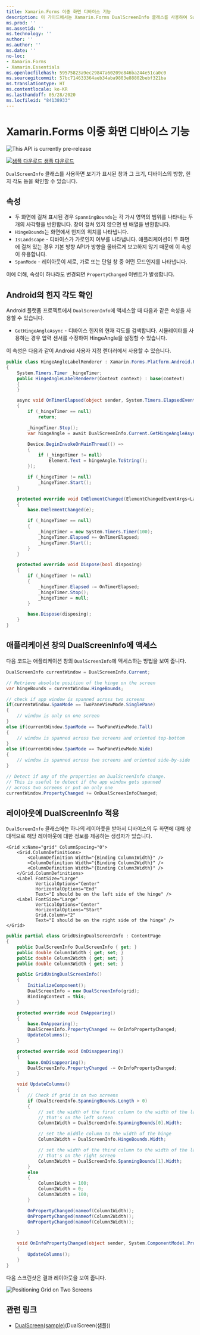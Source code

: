 ```yaml
---
title: Xamarin.Forms 이중 화면 디바이스 기능
description: 이 가이드에서는 Xamarin.Forms DualScreenInfo 클래스를 사용하여 Surface Duo 및 Surface Neo와 같은 이중 화면 디바이스의 앱 환경을 최적화하는 방법을 설명합니다.
ms.prod: ''
ms.assetid: ''
ms.technology: ''
author: ''
ms.author: ''
ms.date: ''
no-loc:
- Xamarin.Forms
- Xamarin.Essentials
ms.openlocfilehash: 59575823a9ec29847a60209e846ba244e51ca0c0
ms.sourcegitcommit: 57bc714633364aeb34aba9803e88802bebf321ba
ms.translationtype: HT
ms.contentlocale: ko-KR
ms.lasthandoff: 05/28/2020
ms.locfileid: "84138933"
---
```

# <a name="xamarinforms-dual-screen-device-capabilities"></a>Xamarin.Forms 이중 화면 디바이스 기능

![](~/media/shared/preview.png "This API is currently pre-release")

[![샘플 다운로드](~/media/shared/download.png) 샘플 다운로드](https://docs.microsoft.com/samples/xamarin/xamarin-forms-samples/userinterface-dualscreendemos/)

`DualScreenInfo` 클래스를 사용하면 보기가 표시된 창과 그 크기, 디바이스의 방향, 힌지 각도 등을 확인할 수 있습니다.

## <a name="properties"></a>속성

- 두 화면에 걸쳐 표시된 경우 `SpanningBounds`는 각 가시 영역의 범위를 나타내는 두 개의 사각형을 반환합니다. 창이 걸쳐 있지 않으면 빈 배열을 반환합니다.
- `HingeBounds`는 화면에서 힌지의 위치를 나타냅니다.
- `IsLandscape` - 디바이스가 가로인지 여부를 나타냅니다. 애플리케이션이 두 화면에 걸쳐 있는 경우 기본 방향 API가 방향을 올바르게 보고하지 않기 때문에 이 속성이 유용합니다.
- `SpanMode` - 레이아웃이 세로, 가로 또는 단일 창 중 어떤 모드인지를 나타냅니다.

이에 더해, 속성이 하나라도 변경되면 `PropertyChanged` 이벤트가 발생합니다.

## <a name="poll-hinge-angle-on-android"></a>Android의 힌지 각도 확인

Android 플랫폼 프로젝트에서 `DualScreenInfo`에 액세스할 때 다음과 같은 속성을 사용할 수 있습니다.

- `GetHingeAngleAsync` - 디바이스 힌지의 현재 각도를 검색합니다. 시뮬레이터를 사용하는 경우 압력 센서를 수정하여 HingeAngle을 설정할 수 있습니다.

이 속성은 다음과 같이 Android 사용자 지정 렌더러에서 사용할 수 있습니다.

```csharp
public class HingeAngleLabelRenderer : Xamarin.Forms.Platform.Android.FastRenderers.LabelRenderer
{
    System.Timers.Timer _hingeTimer;
    public HingeAngleLabelRenderer(Context context) : base(context)
    {
    }

    async void OnTimerElapsed(object sender, System.Timers.ElapsedEventArgs e)
    {
        if (_hingeTimer == null)
            return;

        _hingeTimer.Stop();
        var hingeAngle = await DualScreenInfo.Current.GetHingeAngleAsync();

        Device.BeginInvokeOnMainThread(() =>
        {
            if (_hingeTimer != null)
                Element.Text = hingeAngle.ToString();
        });

        if (_hingeTimer != null)
            _hingeTimer.Start();
    }

    protected override void OnElementChanged(ElementChangedEventArgs<Label> e)
    {
        base.OnElementChanged(e);

        if (_hingeTimer == null)
        {
            _hingeTimer = new System.Timers.Timer(100);
            _hingeTimer.Elapsed += OnTimerElapsed;
            _hingeTimer.Start();
        }
    }

    protected override void Dispose(bool disposing)
    {
        if (_hingeTimer != null)
        {
            _hingeTimer.Elapsed -= OnTimerElapsed;
            _hingeTimer.Stop();
            _hingeTimer = null;
        }

        base.Dispose(disposing);
    }
}
```

## <a name="access-dualscreeninfo-in-your-application-window"></a>애플리케이션 창의 DualScreenInfo에 액세스

다음 코드는 애플리케이션 창의 `DualScreenInfo`에 액세스하는 방법을 보여 줍니다.

```csharp
DualScreenInfo currentWindow = DualScreenInfo.Current;

// Retrieve absolute position of the hinge on the screen
var hingeBounds = currentWindow.HingeBounds;

// check if app window is spanned across two screens
if(currentWindow.SpanMode == TwoPaneViewMode.SinglePane)
{
    // window is only on one screen
}
else if(currentWindow.SpanMode == TwoPaneViewMode.Tall)
{
    // window is spanned across two screens and oriented top-bottom
}
else if(currentWindow.SpanMode == TwoPaneViewMode.Wide)
{
    // window is spanned across two screens and oriented side-by-side
}

// Detect if any of the properties on DualScreenInfo change.
// This is useful to detect if the app window gets spanned
// across two screens or put on only one  
currentWindow.PropertyChanged += OnDualScreenInfoChanged;
```

## <a name="apply-dualscreeninfo-to-layouts"></a>레이아웃에 DualScreenInfo 적용

`DualScreenInfo` 클래스에는 하나의 레이아웃을 받아서 디바이스의 두 화면에 대해 상대적으로 해당 레이아웃에 대한 정보를 제공하는 생성자가 있습니다.

```xaml
<Grid x:Name="grid" ColumnSpacing="0">
    <Grid.ColumnDefinitions>
        <ColumnDefinition Width="{Binding Column1Width}" />
        <ColumnDefinition Width="{Binding Column2Width}" />
        <ColumnDefinition Width="{Binding Column3Width}" />
    </Grid.ColumnDefinitions>
    <Label FontSize="Large"
           VerticalOptions="Center"
           HorizontalOptions="End"
           Text="I should be on the left side of the hinge" />
    <Label FontSize="Large"
           VerticalOptions="Center"
           HorizontalOptions="Start"
           Grid.Column="2"
           Text="I should be on the right side of the hinge" />
</Grid>
```

```csharp
public partial class GridUsingDualScreenInfo : ContentPage
{
    public DualScreenInfo DualScreenInfo { get; }
    public double Column1Width { get; set; }
    public double Column2Width { get; set; }
    public double Column3Width { get; set; }

    public GridUsingDualScreenInfo()
    {
        InitializeComponent();
        DualScreenInfo = new DualScreenInfo(grid);
        BindingContext = this;
    }

    protected override void OnAppearing()
    {
        base.OnAppearing();
        DualScreenInfo.PropertyChanged += OnInfoPropertyChanged;
        UpdateColumns();
    }

    protected override void OnDisappearing()
    {
        base.OnDisappearing();
        DualScreenInfo.PropertyChanged -= OnInfoPropertyChanged;
    }

    void UpdateColumns()
    {
        // Check if grid is on two screens
        if (DualScreenInfo.SpanningBounds.Length > 0)
        {
            // set the width of the first column to the width of the layout
            // that's on the left screen
            Column1Width = DualScreenInfo.SpanningBounds[0].Width;

            // set the middle column to the width of the hinge
            Column2Width = DualScreenInfo.HingeBounds.Width;

            // set the width of the third column to the width of the layout
            // that's on the right screen
            Column3Width = DualScreenInfo.SpanningBounds[1].Width;
        }
        else
        {
            Column1Width = 100;
            Column2Width = 0;
            Column3Width = 100;
        }

        OnPropertyChanged(nameof(Column1Width));
        OnPropertyChanged(nameof(Column2Width));
        OnPropertyChanged(nameof(Column3Width));

    }

    void OnInfoPropertyChanged(object sender, System.ComponentModel.PropertyChangedEventArgs e)
    {
        UpdateColumns();
    }
}
```

다음 스크린샷은 결과 레이아웃을 보여 줍니다.

![](dual-screen-info-images/grid-on-two-screens.png "Positioning Grid on Two Screens")

## <a name="related-links"></a>관련 링크

- [DualScreen(sample)](https://docs.microsoft.com/samples/xamarin/xamarin-forms-samples/userinterface-dualscreendemos/)(DualScreen(샘플))
